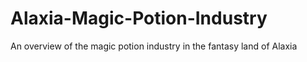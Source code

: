 # Alaxia-Magic-Potion-Industry
An overview of the magic potion industry in the fantasy land of Alaxia

